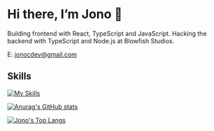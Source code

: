 # Hi there, I’m Jono 👋

Building frontend with React, TypeScript and JavaScript. Hacking the backend with TypeScript and Node.js at Blowfish Studios.

E: jonocdev@gmail.com

## Skills

[![My Skills](https://skillicons.dev/icons?i=js,react,mongodb,nodejs,html,css,sass,apollo,mysql,heroku,git,jquery,bootstrap,webpack,netlify,gatsby,vscode)](https://skillicons.dev)

[![Anurag's GitHub stats](https://github-readme-stats.vercel.app/api?username=jcarait&theme=dark&show_icons=true)](https://github.com/jcarait/github-readme-stats)

[![Jono's Top Langs](https://github-readme-stats.vercel.app/api/top-langs/?username=jcarait&theme=dark&show_icons=true)](https://github.com/anuraghazra/github-readme-stats)
